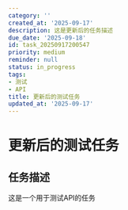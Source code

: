 ```yaml
---
category: ''
created_at: '2025-09-17'
description: 这是更新后的任务描述
due_date: '2025-09-18'
id: task_20250917200547
priority: medium
reminder: null
status: in_progress
tags:
- 测试
- API
title: 更新后的测试任务
updated_at: '2025-09-17'
---
```


# 更新后的测试任务

## 任务描述
这是一个用于测试API的任务
